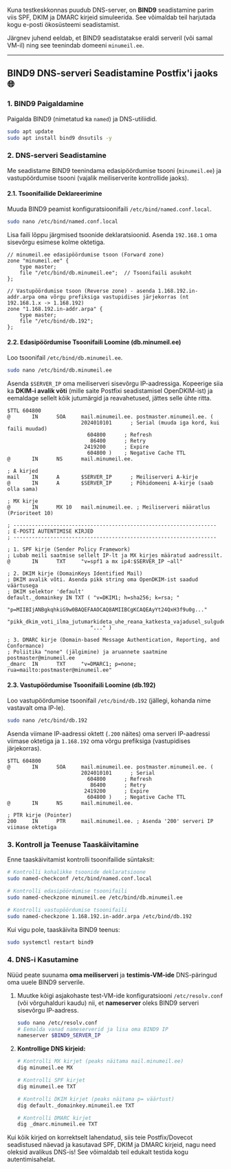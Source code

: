 Kuna testkeskkonnas puudub DNS-server, on **BIND9** seadistamine parim viis SPF, DKIM ja DMARC kirjeid simuleerida. See võimaldab teil harjutada kogu e-posti ökosüsteemi seadistamist.

Järgnev juhend eeldab, et BIND9 seadistatakse eraldi serveril (või samal VM-il) ning see teenindab domeeni `minumeil.ee`.

-----

## BIND9 DNS-serveri Seadistamine Postfix'i jaoks 🌐

### 1\. BIND9 Paigaldamine

Paigalda BIND9 (nimetatud ka `named`) ja DNS-utiliidid.

```bash
sudo apt update
sudo apt install bind9 dnsutils -y
```

### 2\. DNS-serveri Seadistamine

Me seadistame BIND9 teenindama edasipöördumise tsooni (`minumeil.ee`) ja vastupöördumise tsooni (vajalik meiliserverite kontrollide jaoks).

#### 2.1. Tsoonifailide Deklareerimine

Muuda BIND9 peamist konfiguratsioonifaili `/etc/bind/named.conf.local`.

```bash
sudo nano /etc/bind/named.conf.local
```

Lisa faili lõppu järgmised tsoonide deklaratsioonid. Asenda `192.168.1` oma sisevõrgu esimese kolme oktetiga.

```bind
// minumeil.ee edasipöördumise tsoon (Forward zone)
zone "minumeil.ee" {
    type master;
    file "/etc/bind/db.minumeil.ee";  // Tsoonifaili asukoht
};

// Vastupöördumise tsoon (Reverse zone) - asenda 1.168.192.in-addr.arpa oma võrgu prefiksiga vastupidises järjekorras (nt 192.168.1.x -> 1.168.192)
zone "1.168.192.in-addr.arpa" {
    type master;
    file "/etc/bind/db.192";
};
```

#### 2.2. Edasipöördumise Tsoonifaili Loomine (db.minumeil.ee)

Loo tsoonifail `/etc/bind/db.minumeil.ee`.

```bash
sudo nano /etc/bind/db.minumeil.ee
```

Asenda `$SERVER_IP` oma meiliserveri sisevõrgu IP-aadressiga. Kopeerige siia ka **DKIM-i avalik võti** (mille saite Postfixi seadistamisel OpenDKIM-ist) ja eemaldage sellelt kõik jutumärgid ja reavahetused, jättes selle ühte ritta.

```bind
$TTL 604800
@       IN      SOA     mail.minumeil.ee. postmaster.minumeil.ee. (
                        2024010101      ; Serial (muuda iga kord, kui faili muudad)
                          604800      ; Refresh
                           86400      ; Retry
                         2419200      ; Expire
                          604800 )    ; Negative Cache TTL
@       IN      NS      mail.minumeil.ee.

; A kirjed
mail    IN      A       $SERVER_IP      ; Meiliserveri A-kirje
@       IN      A       $SERVER_IP      ; Põhidomeeni A-kirje (saab olla sama)

; MX kirje
@       IN      MX 10   mail.minumeil.ee. ; Meiliserveri määratlus (Prioriteet 10)

; ------------------------------------------------------------------
; E-POSTI AUTENTIMISE KIRJED
; ------------------------------------------------------------------

; 1. SPF kirje (Sender Policy Framework)
; Lubab meili saatmise sellelt IP-lt ja MX kirjes määratud aadressilt.
@       IN      TXT     "v=spf1 a mx ip4:$SERVER_IP ~all"

; 2. DKIM kirje (DomainKeys Identified Mail)
; DKIM avalik võti. Asenda pikk string oma OpenDKIM-ist saadud väärtusega
; DKIM selektor 'default'
default._domainkey IN TXT ( "v=DKIM1; h=sha256; k=rsa; "
                           "p=MIIBIjANBgkqhkiG9w0BAQEFAAOCAQ8AMIIBCgKCAQEAyYt24QxH3f9u0g..."
                           "pikk_dkim_voti_ilma_jutumarkideta_uhe_reana_katkesta_vajadusel_sulgudega"
                           "..." )

; 3. DMARC kirje (Domain-based Message Authentication, Reporting, and Conformance)
; Poliitika "none" (jälgimine) ja aruannete saatmine postmaster@minumeil.ee
_dmarc  IN      TXT     "v=DMARC1; p=none; rua=mailto:postmaster@minumeil.ee"
```

#### 2.3. Vastupöördumise Tsoonifaili Loomine (db.192)

Loo vastupöördumise tsoonifail `/etc/bind/db.192` (jällegi, kohanda nime vastavalt oma IP-le).

```bash
sudo nano /etc/bind/db.192
```

Asenda viimane IP-aadressi oktett (`.200` näites) oma serveri IP-aadressi viimase oktetiga ja `1.168.192` oma võrgu prefiksiga (vastupidises järjekorras).

```bind
$TTL 604800
@       IN      SOA     mail.minumeil.ee. postmaster.minumeil.ee. (
                        2024010101      ; Serial
                          604800      ; Refresh
                           86400      ; Retry
                         2419200      ; Expire
                          604800 )    ; Negative Cache TTL
@       IN      NS      mail.minumeil.ee.

; PTR kirje (Pointer)
200     IN      PTR     mail.minumeil.ee. ; Asenda '200' serveri IP viimase oktetiga
```

### 3\. Kontroll ja Teenuse Taaskäivitamine

Enne taaskäivitamist kontrolli tsoonifailide süntaksit:

```bash
# Kontrolli kohalikke tsoonide deklaratsioone
sudo named-checkconf /etc/bind/named.conf.local

# Kontrolli edasipöördumise tsoonifaili
sudo named-checkzone minumeil.ee /etc/bind/db.minumeil.ee

# Kontrolli vastupöördumise tsoonifaili
sudo named-checkzone 1.168.192.in-addr.arpa /etc/bind/db.192
```

Kui vigu pole, taaskäivita BIND9 teenus:

```bash
sudo systemctl restart bind9
```

### 4\. DNS-i Kasutamine

Nüüd peate suunama **oma meiliserveri** ja **testimis-VM-ide** DNS-päringud oma uuele BIND9 serverile.

1.  Muutke kõigi asjakohaste test-VM-ide konfiguratsiooni `/etc/resolv.conf` (või võrguhalduri kaudu) nii, et **nameserver** oleks BIND9 serveri sisevõrgu IP-aadress.

    ```bash
    sudo nano /etc/resolv.conf
    # Eemalda vanad nameserverid ja lisa oma BIND9 IP
    nameserver $BIND9_SERVER_IP
    ```

2.  **Kontrollige DNS kirjeid:**

    ```bash
    # Kontrolli MX kirjet (peaks näitama mail.minumeil.ee)
    dig minumeil.ee MX

    # Kontrolli SPF kirjet
    dig minumeil.ee TXT

    # Kontrolli DKIM kirjet (peaks näitama p= väärtust)
    dig default._domainkey.minumeil.ee TXT

    # Kontrolli DMARC kirjet
    dig _dmarc.minumeil.ee TXT
    ```

Kui kõik kirjed on korrektselt lahendatud, siis teie Postfix/Dovecot seadistused näevad ja kasutavad SPF, DKIM ja DMARC kirjeid, nagu need oleksid avalikus DNS-is\! See võimaldab teil edukalt testida kogu autentimisahelat.
